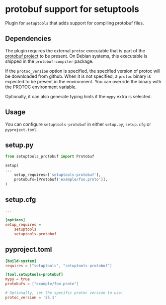 # protobuf support for setuptools

Plugin for `setuptools` that adds support for compiling protobuf files.

## Dependencies

The plugin requires the external ``protoc`` executable that is part of the
[protobuf project](https://github.com/protocolbuffers/protobuf) to be present.
On Debian systems, this executable is shipped in the ``protobuf-compiler`` package.

If the ``protoc_version`` option is specified, the specified version of protoc
will be downloaded from github. When it is not specified, a ``protoc`` binary is
expected to be present in the environment. You can override the binary with the
PROTOC environment variable.

Optionally, it can also generate typing hints if the ``mypy`` extra is selected.

## Usage

You can configure `setuptools-protobuf` in either `setup.py`, `setup.cfg` or `pyproject.toml`.

## setup.py

```python
from setuptools_protobuf import Protobuf

setup(
...
    setup_requires=['setuptools-protobuf'],
    protobufs=[Protobuf('example/foo.proto')],
)
```

## setup.cfg

```ini
...

[options]
setup_requires =
    setuptools
    setuptools-protobuf
```

## pyproject.toml

```toml
[build-system]
requires = ["setuptools", "setuptools-protobuf"]

[tool.setuptools-protobuf]
mypy = true
protobufs = ["example/foo.proto"]

# Optionally, set the specific protoc version to use:
protoc_version = '25.1'
```
